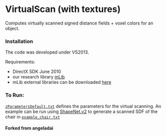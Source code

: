 

# VirtualScan (with textures)

Computes virtually scanned signed distance fields + voxel colors for an object.

### Installation
The code was developed under VS2013.

Requirements:
- DirectX SDK June 2010
- our research library [mLib](https://github.com/niessner/mLib)
- mLib external libraries can be downloaded [here](https://www.dropbox.com/s/fve3uen5mzonidx/mLibExternal.zip?dl=0)


### To Run:
[`zParametersDefault.txt`](zParametersDefault.txt) defines the parameters for the virtual scanning. An example can be run using [ShapeNet.v2](https://shapenet.org/) to generate a scanned SDF of the chair in [`example_chair.txt`](example_chair.txt)

#### Forked from angeladai
